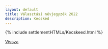 ```yaml
---
layout: default
title: Választási névjegyzék 2022
description: Kecskéd
---
```


{% include settlementHTMLs/Kecskeed.html %}

[Vissza](./)